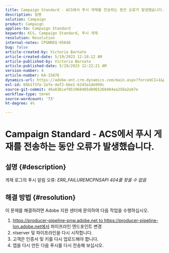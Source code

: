 ```yaml
---
title: Campaign Standard - ACS에서 푸시 게재를 전송하는 동안 오류가 발생했습니다.
description: 설명
solution: Campaign
product: Campaign
applies-to: Campaign Standard
keywords: KCS, Campaign Standard, 푸시 게재
resolution: Resolution
internal-notes: CPGNREQ-95648
bug: false
article-created-by: Victoria Barnato
article-created-date: 5/19/2023 12:18:12 AM
article-published-by: Victoria Barnato
article-published-date: 5/19/2023 12:22:21 AM
version-number: 4
article-number: KA-15876
dynamics-url: https://adobe-ent.crm.dynamics.com/main.aspx?forceUCI=1&pagetype=entityrecord&etn=knowledgearticle&id=96512a9e-daf5-ed11-8848-6045bd006268
exl-id: 66b1f3fe-2afe-4ef2-bbe1-62d3a1de999c
source-git-commit: 46a836cef051968405d8965268404ea258a2eb7e
workflow-type: tm+mt
source-wordcount: '73'
ht-degree: 4%

---
```


# Campaign Standard - ACS에서 푸시 게재를 전송하는 동안 오류가 발생했습니다.

## 설명 {#description}


게재 로그의 푸시 알림 오류: *ERR_FAILUREMCPNSAPI 404를 찾을 수 없음*


## 해결 방법 {#resolution}


이 문제를 해결하려면 Adobe 지원 센터에 문의하여 다음 작업을 수행하십시오.

1. https://producer-pipeline-pnw.adobe.net to https://producer-pipeline-lon.adobe.net에서 파이프라인 엔드포인트 변경
2. nlserver 및 파이프라인을 다시 시작합니다.
3. 고객은 인증서 및 키를 다시 업로드해야 합니다.
4. 앱을 다시 만든 다음 푸시를 다시 전송해 보십시오.
